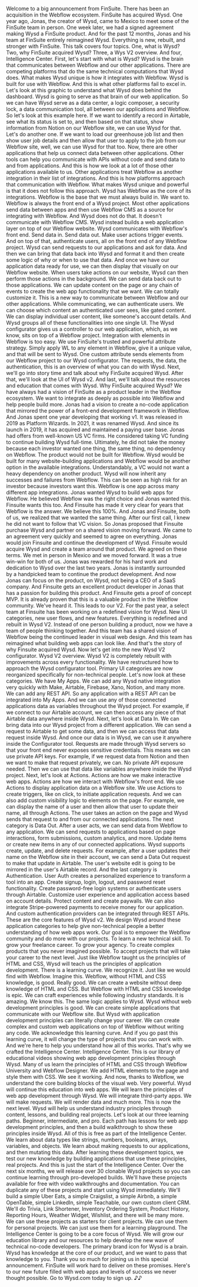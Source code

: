 Welcome to a big announcement from FinSuite. There has been an acquisition in the Webflow ecosystem. FinSuite has acquired Wysd. One year ago, Jonas, the creator of Wysd, came to Mexico to meet some of the FinSuite team in person. One week later, we had a signed agreement making Wysd a FinSuite product. And for the past 12 months, Jonas and his team at FinSuite entirely reimagined Wysd. Everything is new, rebuilt, and stronger with FinSuite. This talk covers four topics. One, what is Wysd? Two, why FinSuite acquired Wysd? Three, a Wys V2 overview. And four, Intelligence Center. First, let's start with what is Wysd? Wysd is the brain that communicates between Webflow and our other applications. There are competing platforms that do the same technical computations that Wysd does. What makes Wysd unique is how it integrates with Webflow. Wysd is built for use with Webflow. And this is what other platforms fail to excel in. Let's look at this graphic to understand what Wysd does behind the dashboard. Wysd is going to serve as that brain of our web application. So we can have Wysd serve as a data center, a logic composer, a security lock, a data communication tool, all between our applications and Webflow. So let's look at this example here. If we want to identify a record in Airtable, see what its status is set to, and then based on that status, show information from Notion on our Webflow site, we can use Wysd for that. Let's do another one. If we want to load our greenhouse job list and then show user job details and then allow that user to apply to the job from our Webflow site, well, we can use Wysd for that too. Now, there are other applications that help us connect data between other applications. Other tools can help you communicate with APIs without code and send data to and from applications. And this is how we look at a lot of those other applications available to us. Other applications treat Webflow as another integration in their list of integrations. And this is how platforms approach that communication with Webflow. What makes Wysd unique and powerful is that it does not follow this approach. Wysd has Webflow as the core of its integrations. Webflow is the base that we must always build in. We want to. Webflow is always the front end of a Wysd project. Most other applications send data between apps and then use Webflow CMS as a source for integrating with Webflow. And Wysd does not do that. It doesn't communicate with Webflow CMS. Wysd instead builds a web application layer on top of our Webflow website. Wysd communicates with Webflow's front end. Send data in. Send data out. Make user actions trigger events. And on top of that, authenticate users, all on the front end of any Webflow project. Wysd can send requests to our applications and ask for data. And then we can bring that data back into Wysd and format it and then create some logic of why or when to use that data. And once we have our application data ready for use, we can then display that visually on our Webflow website. When users take actions on our website, Wysd can then perform those actions in the background. We can send data back out to those applications. We can update content on the page or any chain of events to create the web app functionality that we want. We can totally customize it. This is a new way to communicate between Webflow and our other applications. While communicating, we can authenticate users. We can choose which content an authenticated user sees, like gated content. We can display individual user content, like someone's account details. And Wysd groups all of these functionalities into one single UI. The Wysd configurator gives us a controller to our web application, which, as we know, sits on top of a Webflow project. Integration with elements in Webflow is too easy. We use FinSuite's trusted and powerful attribute strategy. Simply apply WL to any element in Webflow, give it a unique value, and that will be sent to Wysd. One custom attribute sends elements from our Webflow project to our Wysd configurator. The requests, the data, the authentication, this is an overview of what you can do with Wysd. Next, we'll go into story time and talk about why FinSuite acquired Wysd. After that, we'll look at the UI of Wysd v2. And last, we'll talk about the resources and education that comes with Wysd. Why FinSuite acquired Wysd? We have always had a vision of FinSuite as a product leader in the Webflow ecosystem. We want to integrate as deeply as possible into Webflow and help people build more. Jonas had a vision to create a no-code application that mirrored the power of a front-end development framework in Webflow. And Jonas spent one year developing that working v1. It was released in 2019 as Platform Wizards. In 2021, it was renamed Wysd. And since its launch in 2019, it has acquired and maintained a paying user base. Jonas had offers from well-known US VC firms. He considered taking VC funding to continue building Wysd full-time. Ultimately, he did not take the money because each investor wanted one thing, the same thing, no dependency on Webflow. The product would not be built for Webflow. Wysd would be built for many website-building applications and Webflow would be another option in the available integrations. Understandably, a VC would not want a heavy dependency on another product. Wysd will now inherit any successes and failures from Webflow. This can be seen as high risk for an investor because investors want this. Webflow is one app across many different app integrations. Jonas wanted Wysd to build web apps for Webflow. He believed Webflow was the right choice and Jonas wanted this. Finsuite wants this too. And Finsuite has made it very clear for years that Webflow is the answer. We believe this 100%. And Jonas and Finsuite, both of us, we realized that we wanted the same thing. After our first call, I knew he did not want to follow that VC vision. So Jonas proposed that Finsuite purchase Wysd and partner on a shared vision moving forward. We came to an agreement very quickly and seemed to agree on everything. Jonas would join Finsuite and continue the development of Wysd. Finsuite would acquire Wysd and create a team around that product. We agreed on these terms. We met in person in Mexico and we moved forward. It was a true win-win for both of us. Jonas was rewarded for his hard work and dedication to Wysd over the last two years. Jonas is instantly surrounded by a handpicked team to continue the product development. And now Jonas can focus on the product, on Wysd, not being a CEO of a SaaS company. And Finsuite gets an excellent product developer in Jonas that has a passion for building this product. And Finsuite gets a proof of concept MVP. It is already proven that this is a valuable product in the Webflow community. We've heard it. This leads to our V2. For the past year, a select team at Finsuite has been working on a redefined vision for Wysd. New UI categories, new user flows, and new features. Everything is redefined and rebuilt in Wysd V2. Instead of one person building a product, now we have a team of people thinking together. And this team has a shared vision of Webflow being the continued leader in visual web design. And this team has reimagined what building web apps can look like. And that's the story of why Finsuite acquired Wysd. Now let's get into the new Wysd V2 configurator. Wysd V2 overview. Wysd V2 is completely rebuilt with improvements across every functionality. We have restructured how to approach the Wysd configurator tool. Primary UI categories are now reorganized specifically for non-technical people. Let's now look at these categories. We have My Apps. We can add any Wysd native integration very quickly with Make, Airtable, Firebase, Xano, Notion, and many more. We can add any REST API. So any application with a REST API can be integrated into My Apps. And we can use any of those connected applications data as variables throughout the Wysd project. For example, if we connect to our Airtable account, we can then access any piece of that Airtable data anywhere inside Wysd. Next, let's look at Data In. We can bring data into our Wysd project from a different application. We can send a request to Airtable to get some data, and then we can access that data request inside Wysd. And once our data is in Wysd, we can use it anywhere inside the Configurator tool. Requests are made through Wysd servers so that your front end never exposes sensitive credentials. This means we can use private API keys. For example, if we request data from Notion and then we want to make that request privately, we can. No private API exposure needed. Then we can use that data like variables anywhere inside the Wysd project. Next, let's look at Actions. Actions are how we make interactive web apps. Actions are how we interact with Webflow's front end. We use Actions to display application data on a Webflow site. We use Actions to create triggers, like on click, to initiate application requests. And we can also add custom visibility logic to elements on the page. For example, we can display the name of a user and then allow that user to update their name, all through Actions. The user takes an action on the page and Wysd sends that request to and from our connected applications. The next category is Data Out. After a user acts, we can send data from Webflow to any application. We can send requests to applications based on page interactions, form submissions, custom analytics, and more. Update items or create new items in any of our connected applications. Wysd supports create, update, and delete requests. For example, after a user updates their name on the Webflow site in their account, we can send a Data Out request to make that update in Airtable. The user's website edit is going to be mirrored in the user's Airtable record. And the last category is Authentication. User Auth creates a personalized experience to transform a tool into an app. Create signup, login, logout, and password reset functionality. Create password-free login systems or authenticate users through Airtable. Customize user experience and application access based on account details. Protect content and create paywalls. We can also integrate Stripe-powered payments to receive money for our application. And custom authentication providers can be integrated through REST APIs. These are the core features of Wysd v2. We design Wysd around these application categories to help give non-technical people a better understanding of how web apps work. Our goal is to empower the Webflow community and do more with our projects. To learn a new technical skill. To grow your freelance career. To grow your agency. To create complex products that you never imagined possible. To accept projects that will take your career to the next level. Just like Webflow taught us the principles of HTML and CSS, Wysd will teach us the principles of application development. There is a learning curve. We recognize it. Just like we would find with Webflow. Imagine this. Webflow, without HTML and CSS knowledge, is good. Really good. We can create a website without deep knowledge of HTML and CSS. But Webflow with HTML and CSS knowledge is epic. We can craft experiences while following industry standards. It is amazing. We know this. The same logic applies to Wysd. Wysd without web development principles is good. We can create simple applications that communicate with our Webflow site. But Wysd with application development principles can literally change your career. We can create complex and custom web applications on top of Webflow without writing any code. We acknowledge this learning curve. And if you go past this learning curve, it will change the type of projects that you can work with. And we're here to help you understand how all of this works. That's why we crafted the Intelligence Center. Intelligence Center. This is our library of educational videos showing web app development principles through Wysd. Many of us learn the principles of HTML and CSS through Webflow University and Webflow Designer. We add HTML elements to the page and style them with CSS. We see it working. And now, thanks to Webflow, we understand the core building blocks of the visual web. Very powerful. Wysd will continue this education into web apps. We will learn the principles of web app development through Wysd. We will integrate third-party apps. We will make requests. We will render data and much more. This is now the next level. Wysd will help us understand industry principles through content, lessons, and building real projects. Let's look at our three learning paths. Beginner, intermediate, and pro. Each path has lessons for web app development principles, and then a build walkthrough to show these principles inside Wysd. All of this is free as part of the Intelligence Center. We learn about data types like strings, numbers, booleans, arrays, variables, and objects. We learn about making requests to our applications, and then mutating this data. After learning these development topics, we test our new knowledge by building applications that use these principles, real projects. And this is just the start of the Intelligence Center. Over the next six months, we will release over 30 clonable Wysd projects so you can continue learning through pro-developed builds. We'll have these projects available for free with video walkthroughs and documentation. You can duplicate any of these projects and start using Wysd immediately. We'll build a simple Uber Eats, a simple Craigslist, a simple Airbnb, a simple OpenTable, simple LinkedIn, simple Teachable, our own custom client CRM. We'll do Trivia, Link Shortener, Inventory Ordering System, Product History, Reporting Hours, Weather Widget, Wishlist, and there will be many more. We can use these projects as starters for client projects. We can use them for personal projects. We can just use them for a learning playground. The Intelligence Center is going to be a core focus of Wysd. We will grow our education library and our resources to help develop the new wave of technical no-code developers. The primary brand icon for Wysd is a brain. Wysd has knowledge at the core of our product, and we want to pass that knowledge to you. Thank you so much for joining us in this special announcement. FinSuite will work hard to deliver on these promises. Here's to our new future filled with web apps and levels of success we never thought possible. Go to Wysd.com today to sign up. ♪♪